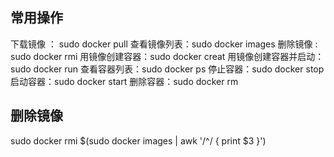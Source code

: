 ## 常用操作
下载镜像 ： sudo docker pull
查看镜像列表：sudo docker images
删除镜像 : sudo docker rmi
用镜像创建容器：sudo docker creat
用镜像创建容器并启动：sudo docker run
查看容器列表：sudo docker ps
停止容器：sudo docker stop
启动容器：sudo docker start
删除容器：sudo docker rm

## 删除镜像
sudo docker rmi $(sudo docker images | awk '/^<none>/ { print $3 }')

